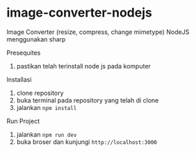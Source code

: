 # image-converter-nodejs
Image Converter (resize, compress, change mimetype) NodeJS menggunakan sharp

Presequites
1. pastikan telah terinstall node js pada komputer

Installasi
1. clone repository
2. buka terminal pada repository yang telah di clone
3. jalankan `npm install`

Run Project
1. jalankan `npm run dev`
2. buka broser dan kunjungi `http://localhost:3000`
